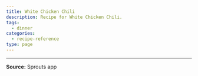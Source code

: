 ```yaml
---
title: White Chicken Chili
description: Recipe for White Chicken Chili.
tags:
  - dinner
categories:
  - recipe-reference
type: page
---
```


---

**Source:** Sprouts app